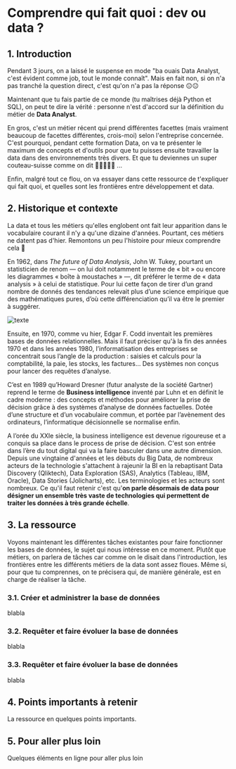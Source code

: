 # Comprendre qui fait quoi : dev ou data ?

## 1. Introduction
Pendant 3 jours, on a laissé le suspense en mode "ba ouais Data Analyst, c'est évident comme job, tout le monde connaît". Mais en fait non, si on n'a pas tranché la question direct, c'est qu'on n'a pas la réponse 😐😐

Maintenant que tu fais partie de ce monde (tu maîtrises déjà Python et SQL), on peut te dire la vérité : personne n'est d'accord sur la définition du métier de **Data Analyst**. 

En gros, c'est un métier récent qui prend différentes facettes (mais vraiment beaucoup de facettes différentes, crois-moi) selon l'entreprise concernée. C'est pourquoi, pendant cette formation Data, on va te présenter le maximum de concepts et d'outils pour que tu puisses ensuite travailler la data dans des environnements très divers. Et que tu deviennes un super couteau-suisse comme on dit 🔪🔎🔦🔬🔨 ...

Enfin, malgré tout ce flou, on va essayer dans cette ressource de t'expliquer qui fait quoi, et quelles sont les frontières entre développement et data. 

## 2. Historique et contexte
La data et tous les métiers qu'elles englobent ont fait leur apparition dans le vocabulaire courant il n'y a qu'une dizaine d'années. Pourtant, ces métiers ne datent pas d'hier. Remontons un peu l'histoire pour mieux comprendre cela 📜

En 1962, dans *The future of Data Analysis*, John W. Tukey, pourtant un statisticien de renom — on lui doit notamment le terme de « bit » ou encore les diagrammes « boîte à moustaches » —, dit préférer le terme de « data analysis » à celui de statistique. Pour lui cette façon de tirer d’un grand nombre de donnés des tendances relevait plus d’une science empirique que des mathématiques pures, d’où cette différenciation qu’il va être le premier à suggérer.

![texte](https://slideplayer.com/slide/14842537/90/images/3/In+Tukey%E2%80%99s+%281962%29+work+done+for+the+Army+Research+Office+titled%2C+The+Future+of+Data+Analysis%2C+John+Tukey+foreshadowed+the+emergence+of+Data+Science..jpg)

Ensuite, en 1970, comme vu hier, Edgar F. Codd inventait les premières bases de données relationnelles.
Mais il faut préciser qu'à la fin des années 1970 et dans les années 1980, l’informatisation des entreprises se concentrait sous l’angle de la production : saisies et calculs pour la comptabilité, la paie, les stocks, les factures… Des systèmes non conçus pour lancer des requêtes d’analyse.

C’est en 1989 qu’Howard Dresner (futur analyste de la société Gartner) reprend le terme de **Business intelligence** inventé par Luhn et en définit le cadre moderne : des concepts et méthodes pour améliorer la prise de décision grâce à des systèmes d’analyse de données factuelles. Dotée d’une structure et d’un vocabulaire commun, et portée par l’avènement des ordinateurs, l’informatique décisionnelle se normalise enfin.

A l’orée du XXIe siècle, la business intelligence est devenue rigoureuse et a conquis sa place dans le process de prise de décision. C'est son entrée dans l’ère du tout digital qui va la faire basculer dans une autre dimension. Depuis une vingtaine d'années et les débuts du Big Data, de nombreux acteurs de la technologie s'attachent à rajeunir la BI en la rebaptisant Data Discovery (Qliktech), Data Exploration (SAS), Analytics (Tableau, IBM, Oracle), Data Stories (Jolicharts), etc. Les terminologies et les acteurs sont nombreux. Ce qu'il faut retenir c'est qu'**on parle désormais de data pour désigner un ensemble très vaste de technologies qui permettent de traiter les données à très grande échelle**. 


## 3. La ressource
Voyons maintenant les différentes tâches existantes pour faire fonctionner les bases de données, le sujet qui nous intéresse en ce moment. Plutôt que métiers, on parlera de tâches car comme on le disait dans l'introduction, les frontières entre les différents métiers de la data sont assez floues. Même si, pour que tu comprennes, on te précisera qui, de manière générale, est en charge de réaliser la tâche.

### 3.1. Créer et administrer la base de données
blabla

### 3.2. Requêter et faire évoluer la base de données
blabla

### 3.3. Requêter et faire évoluer la base de données
blabla

## 4. Points importants à retenir
La ressource en quelques points importants.

## 5. Pour aller plus loin
Quelques éléments en ligne pour aller plus loin
